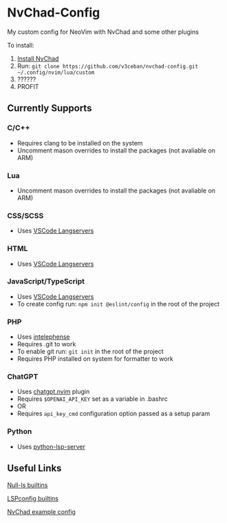 # NvChad-Config

My custom config for NeoVim with NvChad and some other plugins

To install:

1. [Install NvChad](https://nvchad.com/docs/quickstart/install)
2. Run: `git clone https://github.com/v3ceban/nvchad-config.git ~/.config/nvim/lua/custom`
3. ??????
4. PROFIT

## Currently Supports

### C/C++

- Requires clang to be installed on the system
- Uncomment mason overrides to install the packages (not avaliable on ARM)

### Lua

- Uncomment mason overrides to install the packages (not avaliable on ARM)

### CSS/SCSS

- Uses [VSCode Langservers](https://github.com/hrsh7th/vscode-langservers-extracted)

### HTML

- Uses [VSCode Langservers](https://github.com/hrsh7th/vscode-langservers-extracted)

### JavaScript/TypeScript

- Uses [VSCode Langservers](https://github.com/hrsh7th/vscode-langservers-extracted)
- To create config run: `npm init @eslint/config` in the root of the project

### PHP

- Uses [intelephense](https://intelephense.com/)
- Requires .git to work
- To enable git run: `git init` in the root of the project
- Requires PHP installed on system for formatter to work

### ChatGPT

- Uses [chatgpt.nvim](https://github.com/jackmort/chatgpt.nvim) plugin
- Requires `$OPENAI_API_KEY` set as a variable in .bashrc
- OR
- Requires `api_key_cmd` configuration option passed as a setup param

### Python

- Uses [python-lsp-server](https://github.com/python-lsp/python-lsp-server)

## Useful Links

[Null-ls builtins](https://github.com/jose-elias-alvarez/null-ls.nvim/blob/main/doc/BUILTINS.md)

[LSPconfig builtins](https://github.com/neovim/nvim-lspconfig/blob/master/doc/server_configurations.md)

[NvChad example config](https://github.com/NvChad/example_config/tree/v2.0)
